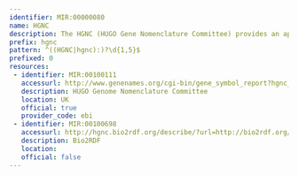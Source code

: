 ```yaml
---
identifier: MIR:00000080
name: HGNC
description: The HGNC (HUGO Gene Nomenclature Committee) provides an approved gene name and symbol (short-form abbreviation) for each known human gene.  All approved symbols are stored in the HGNC database, and each symbol is unique. HGNC identifiers refer to records in the HGNC symbol database.
prefix: hgnc
pattern: ^((HGNC|hgnc):)?\d{1,5}$
prefixed: 0
resources:
 - identifier: MIR:00100111
   accessurl: http://www.genenames.org/cgi-bin/gene_symbol_report?hgnc_id=
   description: HUGO Genome Nomenclature Committee
   location: UK
   official: true
   provider_code: ebi
 - identifier: MIR:00100698
   accessurl: http://hgnc.bio2rdf.org/describe/?url=http://bio2rdf.org/
   description: Bio2RDF
   location: 
   official: false
---
```

